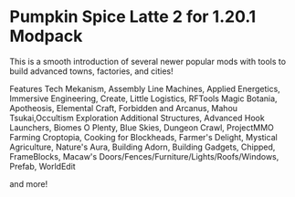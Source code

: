 # Pumpkin Spice Latte 2 for 1.20.1 Modpack

This is a smooth introduction of several newer popular mods with tools to build advanced towns, factories, and cities!

Features
Tech
Mekanism, Assembly Line Machines, Applied Energetics, Immersive Engineering, Create, Little Logistics, RFTools
Magic 
Botania, Apotheosis, Elemental Craft, Forbidden and Arcanus, Mahou Tsukai,Occultism
Exploration
Additional Structures, Advanced Hook Launchers, Biomes O Plenty, Blue Skies, Dungeon Crawl, ProjectMMO
Farming 
Croptopia, Cooking for Blockheads, Farmer's Delight, Mystical Agriculture, Nature's Aura, 
Building
Adorn, Building Gadgets, Chipped, FrameBlocks, Macaw's Doors/Fences/Furniture/Lights/Roofs/Windows, Prefab,  WorldEdit

and more!
